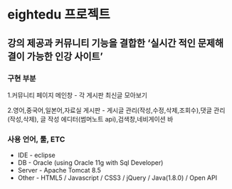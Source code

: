 # eightedu 프로젝트

## 강의 제공과 커뮤니티 기능을 결합한 ‘실시간 적인 문제해결이 가능한 인강 사이트’

### 구현 부분
1.커뮤니티 페이지 메인창 - 각 게시판 최신글 모아보기

2.영어,중국어,일본어,자료실 게시판 - 게시글 관리(작성,수정,삭제,조회수),댓글 관리(작성,삭제), 글 작성 에디터(썸머노트 api),검색창,네비게이션 바

### 사용 언어, 툴, ETC
* IDE - eclipse
* DB - Oracle (using Oracle 11g with Sql Developer)
* Server - Apache Tomcat 8.5
* Other - HTML5 / Javascript / CSS3 / jQuery / Java(1.8.0) / Open API
